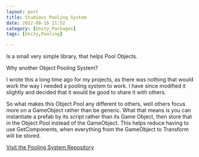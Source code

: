 ```yaml
---
layout: post
title: Studious Pooling System
date: 2022-08-16 21:52
category: [Unity_Packages]
tags: [Unity,Pooling]

---
```


Is a small very simple library, that helps Pool Objects.

Why another Object Pooling System?

I wrote this a long time ago for my projects, as there was nothing that would work the way I needed a pooling system to work. I have since modified it slightly and decided that it would be good to share it with others.

So what makes this Object Pool any different to others, well others focus more on a GameObject rather than be generic. What that means is you can instantiate a prefab by its script rather than its Game Object, then store that in the Object Pool instead of the GameObject. This helps reduce having to use GetComponents, when everything from the GameObject to Transform will be stored.

<a href="https://github.com/Studious-Games/StudiousPoolingSystem">Visit the Pooling System Repository</a>